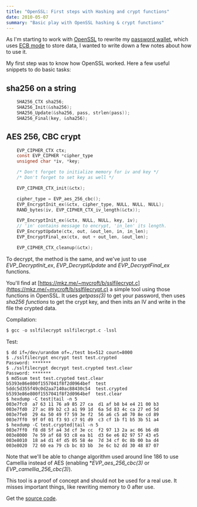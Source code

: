 ```yaml
---
title: "OpenSSL: First steps with Hashing and crypt functions"
date: 2010-05-07
summary: "Basic play with OpenSSL hashing & crypt functions"
---
```


As I'm starting to work with [OpenSSL](https://www.openssl.org/) to rewrite my [password wallet](http://github.com/mycroft/mnkPasswordKeeper), which uses [ECB mode](http://en.wikipedia.org/wiki/Block_cipher_modes_of_operation) to store data, I wanted to write down a few notes about how to use it.

My first step was to know how OpenSSL worked. Here a few useful snippets to do basic tasks:

sha256 on a string
------------------

```c
    SHA256_CTX sha256;
    SHA256_Init(&sha256);
    SHA256_Update(&sha256, pass, strlen(pass));
    SHA256_Final(key, &sha256);
```

AES 256, CBC crypt
------------------

```c
    EVP_CIPHER_CTX ctx;
    const EVP_CIPHER *cipher_type
    unsigned char *iv, *key;

    /* Don't forget to initialize memory for iv and key */
    /* Don't forget to set key as well */

    EVP_CIPHER_CTX_init(&ctx);

    cipher_type = EVP_aes_256_cbc();
    EVP_EncryptInit_ex(&ctx, cipher_type, NULL, NULL, NULL);
    RAND_bytes(iv, EVP_CIPHER_CTX_iv_length(&ctx));

    EVP_EncryptInit_ex(&ctx, NULL, NULL, key, iv);
    // 'in' contains message to encrypt, 'in_len' its length.
    EVP_EncryptUpdate(ctx, out, &out_len, in, in_len);
    EVP_EncryptFinal_ex(ctx, out + out_len, &out_len);

    EVP_CIPHER_CTX_cleanup(&ctx);
```

To decrypt, the method is the same, and we've just to use *EVP_DecryptInit_ex*, *EVP_DecryptUpdate* and *EVP_DecryptFinal_ex* functions.

You'll find at [https://mkz.me/~mycroft/b/sslfilecrypt.c](https://mkz.me/~mycroft/b/sslfilecrypt.c) a simple tool using those functions in OpenSSL. It uses *getpass(3)* to get your password, then uses *sha256 functions* to get the crypt key, and then inits an IV and write in the file the crypted data.

Compilation:
```c
$ gcc -o sslfilecrypt sslfilecrypt.c -lssl
```

Test:
```shell
$ dd if=/dev/urandom of=./test bs=512 count=8000
$ ./sslfilecrypt encrypt test test.crypted
Password: *******
$ ./sslfilecrypt decrypt test.crypted test.clear
Password: *******
$ md5sum test test.crypted test.clear
b5393e86e800f1557041f8f2d0964bef  test
5ddc5d355f49c0d2aa7140ac88430c54  test.crypted
b5393e86e800f1557041f8f2d0964bef  test.clear
$ hexdump -C test|tail -n 5
003e7fc0  a7 63 11 76 a9 85 27 ca  d1 af b8 b4 e4 21 00 b3
003e7fd0  27 ac 89 b2 c3 a1 99 1d  6a 5d 83 4c ca 27 ed 5d
003e7fe0  29 4a 50 49 f7 59 3e f2  56 a6 c5 a0 70 8e cd 89
003e7ff0  9f 0f 01 f3 93 c7 91 d9  c3 cf 1b f1 b5 3b 51 a4
$ hexdump -C test.crypted|tail -n 5
003e7ff0  f8 d8 5f a4 3d cf 3e cc  f2 97 13 2a ac 06 b6 d8
003e8000  7e 59 af 68 93 c8 ea b1  d3 6e e6 82 97 57 43 e5
003e8010  18 a4 d1 4f d5 05 58 4e  7d 34 cf 0c 8b 00 ba d4
003e8020  72 60 ea 79 cb bc 83 bb  3e 6c b2 dd 30 48 87 07
```

Note that we'll be able to change algorithm used around line 186 to use Camellia instead of AES (enabling **EVP_aes_256_cbc(3)* or *EVP_camellia_256_cbc(3)*).

This tool is a proof of concept and should not be used for a real use. It misses important things, like rewriting memory to 0 after use.

Get the [source code](https://mkz.me/~mycroft/b/sslfilecrypt.c).
